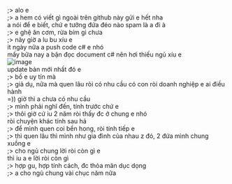 ;> alo e<br>
;> a hem có viết gì ngoài trên github này gửi e hết nha<br>
a nói để e biết, chứ e tưởng đứa đéo nào spam là a đi à<br>
;> e ghệ ăn cơm, rửa bím gì chưa<br>
;> nãy giờ a lu bu xíu e<br>
ít ngày nữa a push code c# e nhó<br>
mấy bữa nay a bận đọc document c# nên hơi thiếu ngủ xíu e<br>
![image](https://github.com/user-attachments/assets/a4c8e9a0-1627-4d79-bdd1-e5126e1337b3)<br>
update bản mới nhất đó e<br>
;> bồ e uy tín mà<br>
;> giả dụ, nữa mà quen lâu ròi có nhu cầu có con ròi doanh nghiệp e ai điều hành<br>
=)) giờ thì a chưa có nhu cầu<br>
;> mình phải nghĩ đến, tính trước chứ e<br>
;> thôi giờ cứ iu 2 năm ròi thấy đc ở chung e nhó<br>
ròi chuyện khác tính sau há<br>
;> để mình quen coi bền hong, ròi tính tiếp e<br>
;> thì quen lâu thì mình như gia đình của nhau z đó, 2 đứa mình chung xuồng e<br>
;> cho ngủ chung lời ròi còn gì e<br>
thì iu a e lời ròi còn gì<br>
;> hợp gu, hợp tính cách, đc thỏa mãn dục dọng<br>
;> a cho ngủ chung vài chục năm nữa

